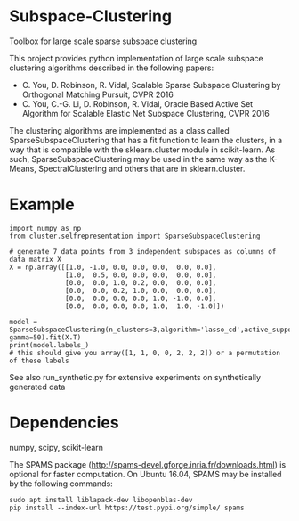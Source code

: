 # Subspace-Clustering
Toolbox for large scale sparse subspace clustering

This project provides python implementation of large scale subspace clustering algorithms described in the following papers:

- C. You, D. Robinson, R. Vidal, Scalable Sparse Subspace Clustering by Orthogonal Matching Pursuit, CVPR 2016
- C. You, C.-G. Li, D. Robinson, R. Vidal, Oracle Based Active Set Algorithm for Scalable Elastic Net Subspace Clustering, CVPR 2016

The clustering algorithms are implemented as a class called SparseSubspaceClustering that has a fit function to learn the clusters, in a way that is compatible with the sklearn.cluster module in scikit-learn. As such, SparseSubspaceClustering may be used in the same way as the K-Means, SpectralClustering and others that are in sklearn.cluster.

# Example
```
import numpy as np
from cluster.selfrepresentation import SparseSubspaceClustering

# generate 7 data points from 3 independent subspaces as columns of data matrix X
X = np.array([[1.0, -1.0, 0.0, 0.0, 0.0,  0.0, 0.0],
              [1.0,  0.5, 0.0, 0.0, 0.0,  0.0, 0.0],
              [0.0,  0.0, 1.0, 0.2, 0.0,  0.0, 0.0],
              [0.0,  0.0, 0.2, 1.0, 0.0,  0.0, 0.0],
              [0.0,  0.0, 0.0, 0.0, 1.0, -1.0, 0.0],
              [0.0,  0.0, 0.0, 0.0, 1.0,  1.0, -1.0]])

model = SparseSubspaceClustering(n_clusters=3,algorithm='lasso_cd',active_support=False, gamma=50).fit(X.T)
print(model.labels_)
# this should give you array([1, 1, 0, 0, 2, 2, 2]) or a permutation of these labels
```

See also run_synthetic.py for extensive experiments on synthetically generated data

# Dependencies
numpy, scipy, scikit-learn

The SPAMS package (http://spams-devel.gforge.inria.fr/downloads.html) is optional for faster computation. On Ubuntu 16.04, SPAMS may be installed by the following commands:
```
sudo apt install liblapack-dev libopenblas-dev
pip install --index-url https://test.pypi.org/simple/ spams
```
